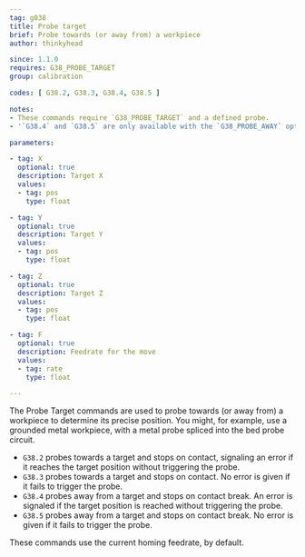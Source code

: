 ```yaml
---
tag: g038
title: Probe target
brief: Probe towards (or away from) a workpiece
author: thinkyhead

since: 1.1.0
requires: G38_PROBE_TARGET
group: calibration

codes: [ G38.2, G38.3, G38.4, G38.5 ]

notes:
- These commands require `G38_PROBE_TARGET` and a defined probe.
- '`G38.4` and `G38.5` are only available with the `G38_PROBE_AWAY` option.'

parameters:

- tag: X
  optional: true
  description: Target X
  values:
  - tag: pos
    type: float

- tag: Y
  optional: true
  description: Target Y
  values:
  - tag: pos
    type: float

- tag: Z
  optional: true
  description: Target Z
  values:
  - tag: pos
    type: float

- tag: F
  optional: true
  description: Feedrate for the move
  values:
  - tag: rate
    type: float

---
```


The Probe Target commands are used to probe towards (or away from) a workpiece to determine its precise position. You might, for example, use a grounded metal workpiece, with a metal probe spliced into the bed probe circuit.

- `G38.2` probes towards a target and stops on contact, signaling an error if it reaches the target position without triggering the probe.
- `G38.3` probes towards a target and stops on contact. No error is given if it fails to trigger the probe.
- `G38.4` probes away from a target and stops on contact break. An error is signaled if the target position is reached without triggering the probe.
- `G38.5` probes away from a target and stops on contact break. No error is given if it fails to trigger the probe.

These commands use the current homing feedrate, by default.
